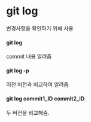 # git log

변경사항을 확인하기 위해 사용



#### git log

commit 내용 알려줌

#### git log -p

이전 버전과 비교하여 알려줌



#### git log commit1_ID commit2_ID

두 버전을 비교해줌.



